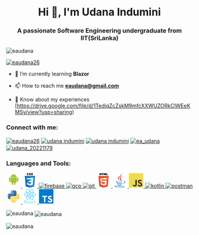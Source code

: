 <h1 align="center">Hi 👋, I'm Udana Indumini</h1>
<h3 align="center">A passionate Software Engineering undergraduate from IIT(SriLanka)</h3>

<p align="left"> <img src="https://komarev.com/ghpvc/?username=eaudana&label=Profile%20views&color=0e75b6&style=flat" alt="eaudana" /> </p>

<p align="left"> <a href="https://twitter.com/eaudana26" target="blank"><img src="https://img.shields.io/twitter/follow/eaudana26?logo=twitter&style=for-the-badge" alt="eaudana26" /></a> </p>

- 🌱 I’m currently learning **Blazor**

- 📫 How to reach me **eaudana@gmail.com**

- 📄 Know about my experiences [https://drive.google.com/file/d/1TediqZcZskM9mfcXXWUZORkClWEeKMSy/view?usp=sharing)

<h3 align="left">Connect with me:</h3>
<p align="left">
<a href="https://twitter.com/eaudana26" target="blank"><img align="center" src="https://raw.githubusercontent.com/rahuldkjain/github-profile-readme-generator/master/src/images/icons/Social/twitter.svg" alt="eaudana26" height="30" width="40" /></a>
<a href="https://linkedin.com/in/udana indumini" target="blank"><img align="center" src="https://raw.githubusercontent.com/rahuldkjain/github-profile-readme-generator/master/src/images/icons/Social/linked-in-alt.svg" alt="udana indumini" height="30" width="40" /></a>
<a href="https://fb.com/udana indumini" target="blank"><img align="center" src="https://raw.githubusercontent.com/rahuldkjain/github-profile-readme-generator/master/src/images/icons/Social/facebook.svg" alt="udana indumini" height="30" width="40" /></a>
<a href="https://instagram.com/ea_udana" target="blank"><img align="center" src="https://raw.githubusercontent.com/rahuldkjain/github-profile-readme-generator/master/src/images/icons/Social/instagram.svg" alt="ea_udana" height="30" width="40" /></a>
<a href="https://www.hackerrank.com/udana_20221179" target="blank"><img align="center" src="https://raw.githubusercontent.com/rahuldkjain/github-profile-readme-generator/master/src/images/icons/Social/hackerrank.svg" alt="udana_20221179" height="30" width="40" /></a>
</p>

<h3 align="left">Languages and Tools:</h3>
<p align="left"> <a href="https://developer.android.com" target="_blank" rel="noreferrer"> <img src="https://raw.githubusercontent.com/devicons/devicon/master/icons/android/android-original-wordmark.svg" alt="android" width="40" height="40"/> </a> <a href="https://www.w3schools.com/css/" target="_blank" rel="noreferrer"> <img src="https://raw.githubusercontent.com/devicons/devicon/master/icons/css3/css3-original-wordmark.svg" alt="css3" width="40" height="40"/> </a> <a href="https://firebase.google.com/" target="_blank" rel="noreferrer"> <img src="https://www.vectorlogo.zone/logos/firebase/firebase-icon.svg" alt="firebase" width="40" height="40"/> </a> <a href="https://cloud.google.com" target="_blank" rel="noreferrer"> <img src="https://www.vectorlogo.zone/logos/google_cloud/google_cloud-icon.svg" alt="gcp" width="40" height="40"/> </a> <a href="https://git-scm.com/" target="_blank" rel="noreferrer"> <img src="https://www.vectorlogo.zone/logos/git-scm/git-scm-icon.svg" alt="git" width="40" height="40"/> </a> <a href="https://www.w3.org/html/" target="_blank" rel="noreferrer"> <img src="https://raw.githubusercontent.com/devicons/devicon/master/icons/html5/html5-original-wordmark.svg" alt="html5" width="40" height="40"/> </a> <a href="https://www.java.com" target="_blank" rel="noreferrer"> <img src="https://raw.githubusercontent.com/devicons/devicon/master/icons/java/java-original.svg" alt="java" width="40" height="40"/> </a> <a href="https://developer.mozilla.org/en-US/docs/Web/JavaScript" target="_blank" rel="noreferrer"> <img src="https://raw.githubusercontent.com/devicons/devicon/master/icons/javascript/javascript-original.svg" alt="javascript" width="40" height="40"/> </a> <a href="https://kotlinlang.org" target="_blank" rel="noreferrer"> <img src="https://www.vectorlogo.zone/logos/kotlinlang/kotlinlang-icon.svg" alt="kotlin" width="40" height="40"/> </a> <a href="https://postman.com" target="_blank" rel="noreferrer"> <img src="https://www.vectorlogo.zone/logos/getpostman/getpostman-icon.svg" alt="postman" width="40" height="40"/> </a> <a href="https://www.python.org" target="_blank" rel="noreferrer"> <img src="https://raw.githubusercontent.com/devicons/devicon/master/icons/python/python-original.svg" alt="python" width="40" height="40"/> </a> <a href="https://reactjs.org/" target="_blank" rel="noreferrer"> <img src="https://raw.githubusercontent.com/devicons/devicon/master/icons/react/react-original-wordmark.svg" alt="react" width="40" height="40"/> </a> <a href="https://www.typescriptlang.org/" target="_blank" rel="noreferrer"> <img src="https://raw.githubusercontent.com/devicons/devicon/master/icons/typescript/typescript-original.svg" alt="typescript" width="40" height="40"/> </a> </p>

<p><img align="left" src="https://github-readme-stats.vercel.app/api/top-langs?username=eaudana&show_icons=true&locale=en&layout=compact" alt="eaudana" /></p>

<p>&nbsp;<img align="center" src="https://github-readme-stats.vercel.app/api?username=eaudana&show_icons=true&locale=en" alt="eaudana" /></p>

<p><img align="center" src="https://github-readme-streak-stats.herokuapp.com/?user=eaudana&" alt="eaudana" /></p>
